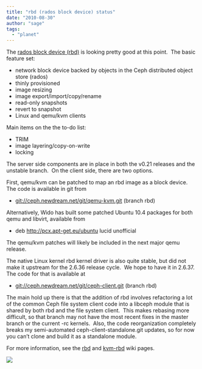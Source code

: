 ```yaml
---
title: "rbd (rados block device) status"
date: "2010-08-30"
author: "sage"
tags: 
  - "planet"
---
```


The [rados block device (rbd)](http://ceph.newdream.net/wiki/Rbd) is looking pretty good at this point.  The basic feature set:

- network block device backed by objects in the Ceph distributed object store (rados)
- thinly provisioned
- image resizing
- image export/import/copy/rename
- read-only snapshots
- revert to snapshot
- Linux and qemu/kvm clients

Main items on the the to-do list:

- TRIM
- image layering/copy-on-write
- locking

The server side components are in place in both the v0.21 releases and the unstable branch.  On the client side, there are two options.

First, qemu/kvm can be patched to map an rbd image as a block device.  The code is available in git from

- [git://ceph.newdream.net/git/qemu-kvm.git](http://ceph.newdream.net/git/?p=qemu-kvm.git;a=shortlog;h=refs/heads/rbd) (branch rbd)

Alternatively, Wido has built some patched Ubuntu 10.4 packages for both qemu and libvirt, available from

- deb http://pcx.apt-get.eu/ubuntu lucid unofficial

The qemu/kvm patches will likely be included in the next major qemu release.

The native Linux kernel rbd kernel driver is also quite stable, but did not make it upstream for the 2.6.36 release cycle.  We hope to have it in 2.6.37.  The code for that is available at

- [git://ceph.newdream.net/git/ceph-client.git](http://ceph.newdream.net/git/?p=ceph-client.git;a=shortlog;h=refs/heads/rbd) (branch rbd)

The main hold up there is that the addition of rbd involves refactoring a lot of the common Ceph file system client code into a libceph module that is shared by both rbd and the file system client.  This makes rebasing more difficult, so that branch may not have the most recent fixes in the master branch or the current -rc kernels.  Also, the code reorganization completely breaks my semi-automated ceph-client-standalone.git updates, so for now you can’t clone and build it as a standalone module.

For more information, see the [rbd](http://ceph.newdream.net/wiki/Rbd) and [kvm-rbd](http://ceph.newdream.net/wiki/Kvm-rbd) wiki pages.

![](http://track.hubspot.com/__ptq.gif?a=268973&k=14&bu=http://ceph.com&r=http://ceph.com/rados/rbd-rados-block-device-status/&bvt=rss&p=wordpress)
